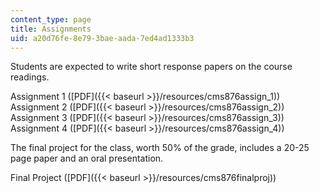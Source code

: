 ```yaml
---
content_type: page
title: Assignments
uid: a20d76fe-8e79-3bae-aada-7ed4ad1333b3
---
```


Students are expected to write short response papers on the course readings.

Assignment 1 ([PDF]({{< baseurl >}}/resources/cms876assign_1))  
Assignment 2 ([PDF]({{< baseurl >}}/resources/cms876assign_2))  
Assignment 3 ([PDF]({{< baseurl >}}/resources/cms876assign_3))  
Assignment 4 ([PDF]({{< baseurl >}}/resources/cms876assign_4))

The final project for the class, worth 50% of the grade, includes a 20-25 page paper and an oral presentation.

Final Project ([PDF]({{< baseurl >}}/resources/cms876finalproj))
